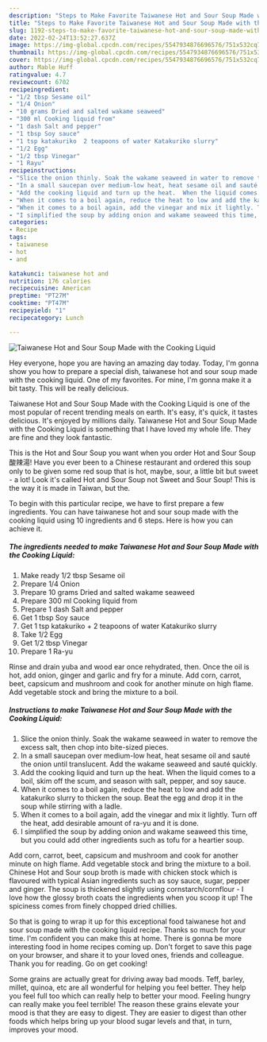 ```yaml
---
description: "Steps to Make Favorite Taiwanese Hot and Sour Soup Made with the Cooking Liquid"
title: "Steps to Make Favorite Taiwanese Hot and Sour Soup Made with the Cooking Liquid"
slug: 1192-steps-to-make-favorite-taiwanese-hot-and-sour-soup-made-with-the-cooking-liquid
date: 2022-02-24T13:52:27.637Z
image: https://img-global.cpcdn.com/recipes/5547934876696576/751x532cq70/taiwanese-hot-and-sour-soup-made-with-the-cooking-liquid-recipe-main-photo.jpg
thumbnail: https://img-global.cpcdn.com/recipes/5547934876696576/751x532cq70/taiwanese-hot-and-sour-soup-made-with-the-cooking-liquid-recipe-main-photo.jpg
cover: https://img-global.cpcdn.com/recipes/5547934876696576/751x532cq70/taiwanese-hot-and-sour-soup-made-with-the-cooking-liquid-recipe-main-photo.jpg
author: Mable Huff
ratingvalue: 4.7
reviewcount: 6702
recipeingredient:
- "1/2 tbsp Sesame oil"
- "1/4 Onion"
- "10 grams Dried and salted wakame seaweed"
- "300 ml Cooking liquid from"
- "1 dash Salt and pepper"
- "1 tbsp Soy sauce"
- "1 tsp katakuriko  2 teapoons of water Katakuriko slurry"
- "1/2 Egg"
- "1/2 tbsp Vinegar"
- "1 Rayu"
recipeinstructions:
- "Slice the onion thinly. Soak the wakame seaweed in water to remove the excess salt, then chop into bite-sized pieces."
- "In a small saucepan over medium-low heat, heat sesame oil and sauté the onion until translucent. Add the wakame seaweed and sauté quickly."
- "Add the cooking liquid and turn up the heat.  When the liquid comes to a boil, skim off the scum, and season with salt, pepper, and soy sauce."
- "When it comes to a boil again, reduce the heat to low and add the katakuriko slurry to thicken the soup. Beat the egg and drop it in the soup while stirring with a ladle."
- "When it comes to a boil again, add the vinegar and mix it lightly. Turn off the heat, add desirable amount of ra-yu and it is done."
- "I simplified the soup by adding onion and wakame seaweed this time, but you could add other ingredients such as tofu for a heartier soup."
categories:
- Recipe
tags:
- taiwanese
- hot
- and

katakunci: taiwanese hot and 
nutrition: 176 calories
recipecuisine: American
preptime: "PT27M"
cooktime: "PT47M"
recipeyield: "1"
recipecategory: Lunch

---
```



![Taiwanese Hot and Sour Soup Made with the Cooking Liquid](https://img-global.cpcdn.com/recipes/5547934876696576/751x532cq70/taiwanese-hot-and-sour-soup-made-with-the-cooking-liquid-recipe-main-photo.jpg)

Hey everyone, hope you are having an amazing day today. Today, I'm gonna show you how to prepare a special dish, taiwanese hot and sour soup made with the cooking liquid. One of my favorites. For mine, I'm gonna make it a bit tasty. This will be really delicious.

Taiwanese Hot and Sour Soup Made with the Cooking Liquid is one of the most popular of recent trending meals on earth. It's easy, it's quick, it tastes delicious. It's enjoyed by millions daily. Taiwanese Hot and Sour Soup Made with the Cooking Liquid is something that I have loved my whole life. They are fine and they look fantastic.

This is the Hot and Sour Soup you want when you order Hot and Sour Soup 酸辣湯! Have you ever been to a Chinese restaurant and ordered this soup only to be given some red soup that is hot, maybe, sour, a little bit but sweet - a lot! Look it&#39;s called Hot and Sour Soup not Sweet and Sour Soup! This is the way it is made in Taiwan, but the.


To begin with this particular recipe, we have to first prepare a few ingredients. You can have taiwanese hot and sour soup made with the cooking liquid using 10 ingredients and 6 steps. Here is how you can achieve it.

<!--inarticleads1-->

##### The ingredients needed to make Taiwanese Hot and Sour Soup Made with the Cooking Liquid:

1. Make ready 1/2 tbsp Sesame oil
1. Prepare 1/4 Onion
1. Prepare 10 grams Dried and salted wakame seaweed
1. Prepare 300 ml Cooking liquid from
1. Prepare 1 dash Salt and pepper
1. Get 1 tbsp Soy sauce
1. Get 1 tsp katakuriko + 2 teapoons of water Katakuriko slurry
1. Take 1/2 Egg
1. Get 1/2 tbsp Vinegar
1. Prepare 1 Ra-yu


Rinse and drain yuba and wood ear once rehydrated, then. Once the oil is hot, add onion, ginger and garlic and fry for a minute. Add corn, carrot, beet, capsicum and mushroom and cook for another minute on high flame. Add vegetable stock and bring the mixture to a boil. 

<!--inarticleads2-->

##### Instructions to make Taiwanese Hot and Sour Soup Made with the Cooking Liquid:

1. Slice the onion thinly. Soak the wakame seaweed in water to remove the excess salt, then chop into bite-sized pieces.
1. In a small saucepan over medium-low heat, heat sesame oil and sauté the onion until translucent. Add the wakame seaweed and sauté quickly.
1. Add the cooking liquid and turn up the heat.  When the liquid comes to a boil, skim off the scum, and season with salt, pepper, and soy sauce.
1. When it comes to a boil again, reduce the heat to low and add the katakuriko slurry to thicken the soup. Beat the egg and drop it in the soup while stirring with a ladle.
1. When it comes to a boil again, add the vinegar and mix it lightly. Turn off the heat, add desirable amount of ra-yu and it is done.
1. I simplified the soup by adding onion and wakame seaweed this time, but you could add other ingredients such as tofu for a heartier soup.


Add corn, carrot, beet, capsicum and mushroom and cook for another minute on high flame. Add vegetable stock and bring the mixture to a boil. Chinese Hot and Sour soup broth is made with chicken stock which is flavoured with typical Asian ingredients such as soy sauce, sugar, pepper and ginger. The soup is thickened slightly using cornstarch/cornflour - I love how the glossy broth coats the ingredients when you scoop it up! The spiciness comes from finely chopped dried chillies. 

So that is going to wrap it up for this exceptional food taiwanese hot and sour soup made with the cooking liquid recipe. Thanks so much for your time. I'm confident you can make this at home. There is gonna be more interesting food in home recipes coming up. Don't forget to save this page on your browser, and share it to your loved ones, friends and colleague. Thank you for reading. Go on get cooking!

Some grains are actually great for driving away bad moods. Teff, barley, millet, quinoa, etc are all wonderful for helping you feel better. They help you feel full too which can really help to better your mood. Feeling hungry can really make you feel terrible! The reason these grains elevate your mood is that they are easy to digest. They are easier to digest than other foods which helps bring up your blood sugar levels and that, in turn, improves your mood.
